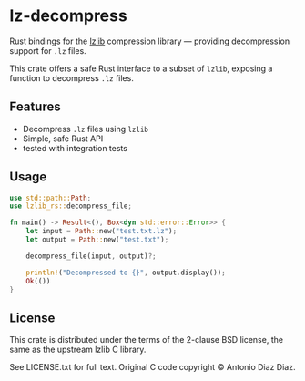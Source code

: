 # lz-decompress

Rust bindings for the [lzlib](https://www.nongnu.org/lzip/lzlib.html) compression library — providing decompression support for `.lz` files.

This crate offers a safe Rust interface to a subset of `lzlib`, exposing a function to decompress `.lz` files.

## Features

- Decompress `.lz` files using `lzlib`
- Simple, safe Rust API
- tested with integration tests

## Usage

``` Rust
use std::path::Path;
use lzlib_rs::decompress_file;

fn main() -> Result<(), Box<dyn std::error::Error>> {
    let input = Path::new("test.txt.lz");
    let output = Path::new("test.txt");

    decompress_file(input, output)?;

    println!("Decompressed to {}", output.display());
    Ok(())
}
```

## License

This crate is distributed under the terms of the 2-clause BSD license, the same as the upstream lzlib C library.

See LICENSE.txt for full text.
Original C code copyright © Antonio Diaz Diaz.
